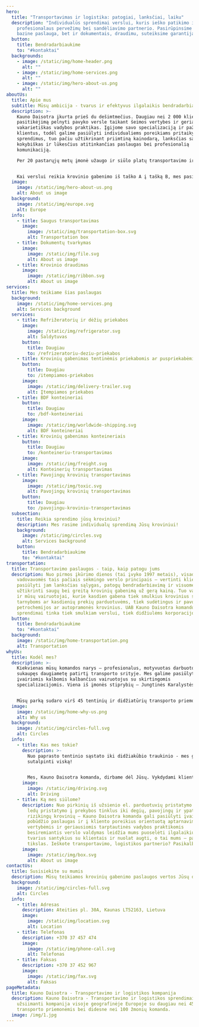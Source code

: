 ```yaml
---
hero:
  title: "Transportavimas ir logistika: patogiai, lanksčiai, laiku"
  description: "Individualūs sprendimai verslui, kuris ieško patikimo ir
    profesionalaus pervežimų bei sandėliavimo partnerio. Pasirūpinsime ne tik
    bazine paslauga, bet ir dokumentais, draudimu, suteiksime garantijas. "
  button:
    title: Bendradarbiaukime
    to: "#kontaktai"
  backgrounds:
    - image: /static/img/home-header.png
      alt: ""
    - image: /static/img/home-services.png
      alt: ""
    - image: /static/img/hero-about-us.png
      alt: ""
aboutUs:
  title: Apie mus
  subtitle: Mūsų ambicija - tvarus ir efektyvus ilgalaikis bendradarbiavimas
  description: >-
    Kauno Daisotra įkurta prieš du dešimtmečius. Daugiau nei 2 000 klientų
    pasitikėjimą pelnyti pavyko versle taikant šeimos vertybes ir geriausias
    vakarietiškas vadybos praktikas. Įgijome savo specializaciją ir pažinome
    klientus, todėl galime pasiūlyti individualiems poreikiams pritaikytus
    sprendimus, tuo pačiu užtikrinant priimtiną kainodarą, lanksčias sąlygas,
    kokybiškas ir lūkesčius atitinkančias paslaugas bei profesionalią
    komunikaciją.

    Per 20 pastarųjų metų įmonė užaugo ir siūlo platų transportavimo ir logistikos paslaugų spektrą visoje geografinėje Europoje.


    Kai verslui reikia krovinio gabenimo iš taško A į tašką B, mes pasirūpiname ne tik saugiu transportavimu, bet ir dokumentų tvarkymu, bei krovinio draudimu.
  image:
    image: /static/img/hero-about-us.png
    alt: About us image
  background:
    image: /static/img/europe.svg
    alt: Europe
  info:
    - title: Saugus transportavimas
      image:
        image: /static/img/transportation-box.svg
        alt: Transportation box
    - title: Dokumentų tvarkymas
      image:
        image: /static/img/file.svg
        alt: About us image
    - title: Krovinio draudimas
      image:
        image: /static/img/ribbon.svg
        alt: About us image
services:
  title: Mes teikiame šias paslaugas
  background:
    image: /static/img/home-services.png
    alt: Services background
  services:
    - title: Refrižeratorių ir dėžių priekabos
      image:
        image: /static/img/refrigerator.svg
        alt: Šaldytuvas
      button:
        title: Daugiau
        to: /refrizeratoriu-deziu-priekabos
    - title: Krovinių gabenimas tentinėmis priekabomis ar puspriekabėmis
      button:
        title: Daugiau
        to: /itempiamos-priekabos
      image:
        image: /static/img/delivery-trailer.svg
        alt: Įtempiamos priekabos
    - title: BDF konteineriai
      button:
        title: Daugiau
        to: /bdf-konteineriai
      image:
        image: /static/img/worldwide-shipping.svg
        alt: BDF konteineriai
    - title: Krovinių gabenimas konteineriais
      button:
        title: Daugiau
        to: /konteineriu-transportavimas
      image:
        image: /static/img/freight.svg
        alt: Konteinerių transportavimas
    - title: Pavojingų krovinių transportavimas
      image:
        image: /static/img/toxic.svg
        alt: Pavojingų krovinių transportavimas
      button:
        title: Daugiau
        to: /pavojingu-kroviniu-transportavimas
  subsection:
    title: Reikia sprendimo jūsų kroviniui?
    description: Mes rasime individualų sprendimą Jūsų kroviniui!
    background:
      image: /static/img/circles.svg
      alt: Services background
    button:
      title: Bendradarbiaukime
      to: "#kontaktai"
transportation:
  title: Transportavimo paslaugos - taip, kaip patogu jums
  description: Nuo pirmos įkūrimo dienos (tai įvyko 1997 metais), visada
    vadovavomės tais pačiais sėkmingo verslo principais – vertinti klientą,
    pasiūlyti jam lanksčias sąlygas, patogų bendradarbiavimą ir visuomet
    užtikrinti saugų bei greitą krovinių gabenimą už gerą kainą. Tuo vadovaujasi
    ir mūsų vairuotojai, kurie kasdien gabena tiek smulkius krovinius siuntų
    tarnyboms ar kasdienių prekių parduotuvėms, tiek sudėtingus ir pavojingus
    petrochemijos ar autopramonės krovinius. UAB Kauno Daisotra komandos
    sprendimai tinka tiek smulkiam verslui, tiek didžiulėms korporacijoms.
  button:
    title: Bendradarbiaukime
    to: "#kontaktai"
  background:
    image: /static/img/home-transportation.png
    alt: Transportation
whyUs:
  title: Kodėl mes?
  description: >-
    Kiekvienas mūsų komandos narys – profesionalus, motyvuotas darbuotojas,
    sukaupęs daugiametę patirtį transporto srityje. Mes galime pasiūlyti
    įvairiomis kalbomis kalbančius vairuotojus su skirtingomis
    specializacijomis. Viena iš įmonės stiprybių – Jungtinės Karalystės rinka.


    Mūsų parką sudaro virš 45 tentinių ir didžiatūrių transporto priemonių, o komandą daugiau nei 100 žmonių, todėl galite būti tikri – Jūsų užsakymą įgyvendinsime Jums patogiu būdu, reikiamu laiku bei užtikrinsime lanksčias bendradarbiavimo sąlygas.
  image:
    image: /static/img/home-why-us.png
    alt: Why us
  background:
    image: /static/img/circles-full.svg
    alt: Circles
  info:
    - title: Kas mes tokie?
      description: >-
        Nuo paprasto tentinio sąstato iki didžiakūbio traukinio - mes galime
        sutalpinti viską!


        Mes, Kauno Daisotra komanda, dirbame dėl Jūsų. Vykdydami klientų užsakymus, visada vadovaujamės principu: profesionali paslauga = patenkintas klientas. Mūsų transporto parkas prižiūrimas autorizuotuose servizuose, vairuojamas profesionalių vairuotojų, todėl mes užtikrinsime sėkmingą Jūsų krovinio pristatymą.
      image:
        image: /static/img/driving.svg
        alt: Driving
    - title: Ką mes siūlome?
      description: Nuo pirkinių iš užsienio el. parduotuvių pristatymo kurjeriams ir
        ledų pristatymo į prekybos tinklus iki degių, pavojingų ir ypatingai
        rizikingų krovinių – Kauno Daisotra komanda gali pasiūlyti įvairaus
        pobūdžio paslaugas ir į kliento poreikius orientuotą aptarnavimą. Šeimos
        vertybėmis ir geriausiomis tarptautinės vadybos praktikomis
        besiremiantis verslo valdymas leidžia mums puoselėti ilgalaikius ir
        tvarius santykius su klientais ir nuolat augti, o tai mums – pagrindinis
        tikslas. Ieškote transportavimo, logistikos partnerio? Pasikalbėkime!
      image:
        image: /static/img/box.svg
        alt: About us image
contactUs:
  title: Susisiekite su mumis
  description: Mūsų teikiamos krovinių gabenimo paslaugos vertos Jūsų dėmesio
  background:
    image: /static/img/circles-full.svg
    alt: Circles
  info:
    - title: Adresas
      description: Ateities pl. 30A, Kaunas LT52163, Lietuva
      image:
        image: /static/img/location.svg
        alt: Location
    - title: Telefonas
      description: +370 37 457 474
      image:
        image: /static/img/phone-call.svg
        alt: Telefonas
    - title: Faksas
      description: +370 37 452 967
      image:
        image: /static/img/fax.svg
        alt: Faksas
pageMetadata:
  title: Kauno Daisotra - Transportavimo ir logistikos kompanija
  description: Kauno Daisotra - Transportavimo ir logistikos sprendimais
    užsiimanti kompanija visoje geografinėje Europoje su daugiau nei 45
    transporto priemonėmis bei didesne nei 100 žmonių komanda.
  image: /img/1.jpg
---
```

